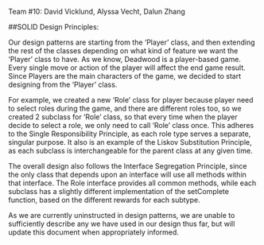 Team #10: David Vicklund, Alyssa Vecht, Dalun Zhang


##SOLID Design Principles:

Our design patterns are starting from the ‘Player’ class, and then extending the rest of the classes depending on what kind of feature we want the ‘Player’ class to have. As we know, Deadwood is a player-based game. Every single move or action of the player will affect the end game result. Since Players are the main characters of the game, we decided to start designing from the ‘Player’ class.

For example, we created a new ‘Role’ class for player because player need to select roles during the game, and there are different roles too, so we created 2 subclass for ‘Role’ class, so that every time when the player decide to select a role, we only need to call ‘Role’ class once.  This adheres to the Single Responsibility Principle, as each role type serves a separate, singular purpose.  It also is an example of the Liskov Substitution Principle, as each subclass is interchangeable for the parent class at any given time.  

The overall design also follows the Interface Segregation Principle, since the only class that depends upon an interface will use all methods within that interface.  The Role interface provides all common methods, while each subclass has a slightly different implementation of the setComplete function, based on the different rewards for each subtype.  

As we are currently uninstructed in design patterns, we are unable to sufficiently describe any we have used in our design thus far, but will update this document when appropriately informed.
